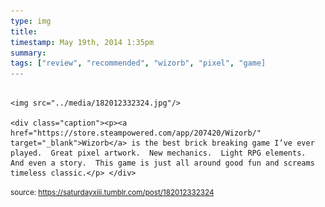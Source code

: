 ```yaml
---
type: img
title: 
timestamp: May 19th, 2014 1:35pm
summary: 
tags: ["review", "recommended", "wizorb", "pixel", "game]
---
```


                
                
                
                                                                                        <img src="../media/182012332324.jpg"/>
                                                                                          <div class="caption"><p><a href="https://store.steampowered.com/app/207420/Wizorb/" target="_blank">Wizorb</a> is the best brick breaking game I’ve ever played.  Great pixel artwork.  New mechanics.  Light RPG elements.  And even a story.  This game is just all around good fun and screams timeless classic.</p> </div>
                                    
                
                
                
                
                                
<small>source: https://saturdayxiii.tumblr.com/post/182012332324</small>